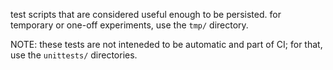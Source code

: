 test scripts that are considered useful enough to be persisted.
for temporary or one-off experiments, use the `tmp/` directory.

NOTE: these tests are not inteneded to be automatic and part of CI; for that, use the `unittests/` directories.